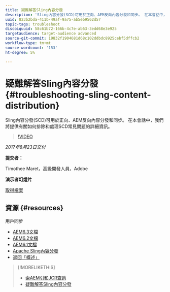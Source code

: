 ```yaml
---
title: 疑難解答Sling內容分發
description: 'Sling內容分發(SCD)可用於正向、AEM反向內容分發和同步。 在本會話中，我們將提供有關如何排除和處理SCD常見問題的詳細資訊。 '
uuid: 823b2bda-411b-49af-9a75-ab5eb9562d57
topic-tags: troubleshoot
discoiquuid: 58c61b72-166b-4c7e-ab63-3edd68e3e925
targetaudience: target-audience advanced
source-git-commit: 19832f1904681d68c102ddbdc8925cebf5dffcb2
workflow-type: tm+mt
source-wordcount: '153'
ht-degree: 5%

---
```



# 疑難解答Sling內容分發{#troubleshooting-sling-content-distribution}

Sling內容分發(SCD)可用於正向、AEM反向內容分發和同步。 在本會話中，我們將提供有關如何排除和處理SCD常見問題的詳細資訊。

>[!VIDEO](https://video.tv.adobe.com/v/19451/?quality=9)

*2017年8月23日交付*

**提交者：**

Timothee Maret，高級開發人員，Adobe

**演示者幻燈片**

[取得檔案](assets/aem-gems-scd.pdf)

## 資源 {#resources}

用戶同步

* [AEM6.3文檔](https://docs.adobe.com/docs/en/aem/6-3/administer/security/security/sync.html)
* [AEM6.2文檔](https://docs.adobe.com/docs/en/aem/6-2/administer/security/security/sync.html)
* [AEM6.1文檔](https://docs.adobe.com/docs/en/aem/6-1/administer/security/security/sync.html)
* [Apache Sling內容分發](https://sling.apache.org/documentation/bundles/content-distribution.html)
* [返回「概述」](https://helpx.adobe.com/experience-manager/kt/eseminars/gems/aem-index.html)

>[!MORELIKETHIS]
>
>* [索AEM引和JCR查詢](aem-indexing-jcr-query.md)
>* [疑難解答Sling內容分發](aem-troubleshooting-sling.md)

